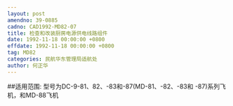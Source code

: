 ```yaml
---
layout: post
amendno: 39-0885
cadno: CAD1992-MD82-07
title: 检查和改装厨房电源供电线路组件
date: 1992-11-18 00:00:00 +0800
effdate: 1992-11-18 00:00:00 +0800
tag: MD82
categories: 民航华东管理局适航处
author: 何正华
---
```


##适用范围:
型号为DC-9-81、82、-83和-87(MD-81、-82、-83和 -87)系列飞机，和MD-88飞机

